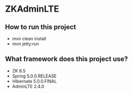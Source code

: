 # ZKAdminLTE
## How to run this project
  - mvn clean install
  - mvn jetty:run
## What framework does this project use?
  - ZK 8.5
  - Spring 5.0.0.RELEASE
  - Hibernate 5.0.0.FINAL
  - AdminLTE 2.4.0
